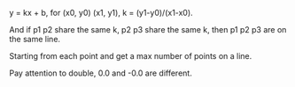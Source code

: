 
y = kx + b, for (x0, y0) (x1, y1), k = (y1-y0)/(x1-x0).

And if p1 p2 share the same k, p2 p3 share the same k, then p1 p2 p3 are on the same line.

Starting from each point and get a max number of points on a line.

Pay attention to double, 0.0 and -0.0 are different.

